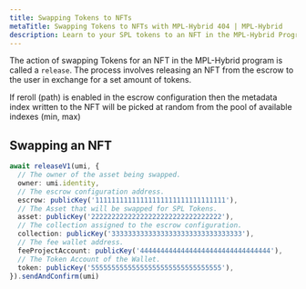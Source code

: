 ```yaml
---
title: Swapping Tokens to NFTs
metaTitle: Swapping Tokens to NFTs with MPL-Hybrid 404 | MPL-Hybrid
description: Learn to your SPL tokens to an NFT in the MPL-Hybrid Program.
---
```


The action of swapping Tokens for an NFT in the MPL-Hybrid program is called a `release`. The process involves releasing an NFT from the escrow to the user in exchange for a set amount of tokens.

If reroll (path) is enabled in the escrow configuration then the metadata index written to the NFT will be picked at random from the pool of available indexes (min, max)

## Swapping an NFT

```ts
await releaseV1(umi, {
  // The owner of the asset being swapped.
  owner: umi.identity,
  // The escrow configuration address.
  escrow: publicKey('11111111111111111111111111111111'),
  // The Asset that will be swapped for SPL Tokens.
  asset: publicKey('22222222222222222222222222222222'),
  // The collection assigned to the escrow configuration.
  collection: publicKey('33333333333333333333333333333333'),
  // The fee wallet address.
  feeProjectAccount: publicKey('44444444444444444444444444444444'),
  // The Token Account of the Wallet.
  token: publicKey('55555555555555555555555555555555'),
}).sendAndConfirm(umi)
```
